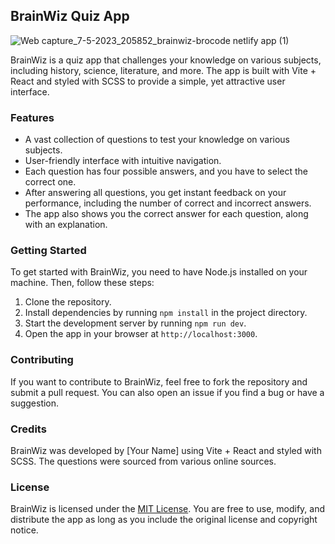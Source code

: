 

## BrainWiz Quiz App

![Web capture_7-5-2023_205852_brainwiz-brocode netlify app (1)](https://user-images.githubusercontent.com/115362063/236687056-2bdb7305-9784-457a-9a42-51cb9fdf89ff.jpeg)


BrainWiz is a quiz app that challenges your knowledge on various subjects, including history, science, literature, and more. The app is built with Vite + React and styled with SCSS to provide a simple, yet attractive user interface.

### Features

- A vast collection of questions to test your knowledge on various subjects.
- User-friendly interface with intuitive navigation.
- Each question has four possible answers, and you have to select the correct one.
- After answering all questions, you get instant feedback on your performance, including the number of correct and incorrect answers.
- The app also shows you the correct answer for each question, along with an explanation.

### Getting Started

To get started with BrainWiz, you need to have Node.js installed on your machine. Then, follow these steps:

1. Clone the repository.
2. Install dependencies by running `npm install` in the project directory.
3. Start the development server by running `npm run dev`.
4. Open the app in your browser at `http://localhost:3000`.



### Contributing

If you want to contribute to BrainWiz, feel free to fork the repository and submit a pull request. You can also open an issue if you find a bug or have a suggestion.

### Credits

BrainWiz was developed by [Your Name] using Vite + React and styled with SCSS. The questions were sourced from various online sources.

### License

BrainWiz is licensed under the [MIT License](https://opensource.org/licenses/MIT). You are free to use, modify, and distribute the app as long as you include the original license and copyright notice.

